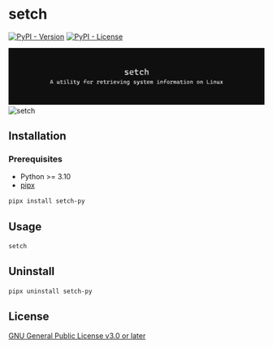 # setch

[![PyPI - Version](https://img.shields.io/pypi/v/setch-py?style=social)](https://pypi.org/project/setch-py/)
[![PyPI - License](https://img.shields.io/pypi/l/setch-py?style=social)](https://github.com/mentiferous/setch/blob/main/LICENSE)

![banner](https://raw.githubusercontent.com/mentiferous/setch/refs/heads/main/assets/images/banner.svg)
![setch]()

## Installation

### Prerequisites

- Python >= 3.10
- [pipx](https://pipx.pypa.io/stable/installation/#on-linux)

```sh
pipx install setch-py
```

## Usage

```sh
setch
```

## Uninstall

```sh
pipx uninstall setch-py
```

## License

[GNU General Public License v3.0 or later](https://github.com/mentiferous/setch/blob/main/LICENSE)
